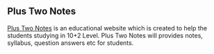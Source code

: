 ## Plus Two Notes

[Plus Two Notes](http://plustwonotes.com) is an educational website which is created to help the students studying in 10+2 Level. Plus Two Notes will provides notes, syllabus, question answers etc for students.